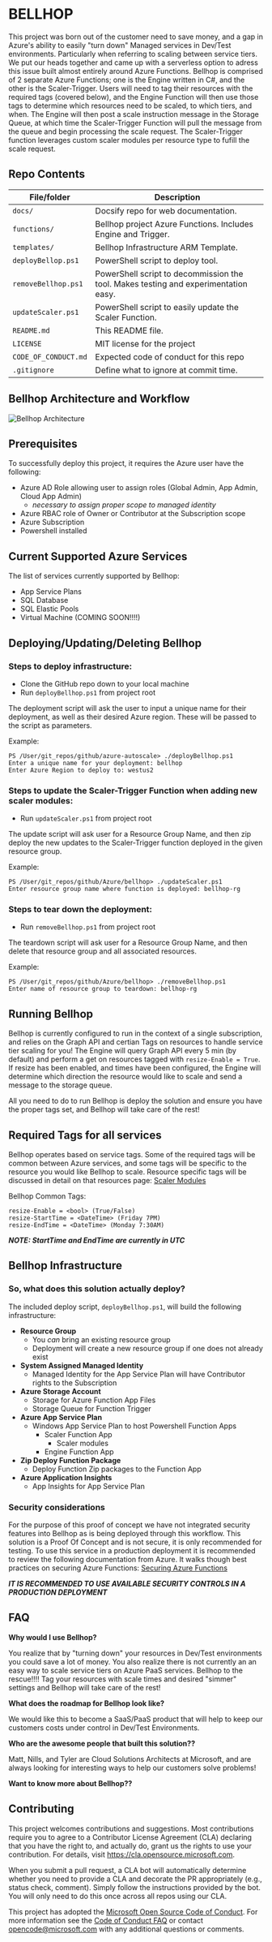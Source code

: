 # BELLHOP

<!-- 
Guidelines on README format: https://review.docs.microsoft.com/help/onboard/admin/samples/concepts/readme-template?branch=master

Guidance on onboarding samples to docs.microsoft.com/samples: https://review.docs.microsoft.com/help/onboard/admin/samples/process/onboarding?branch=master

Taxonomies for products and languages: https://review.docs.microsoft.com/new-hope/information-architecture/metadata/taxonomies?branch=master
-->

This project was born out of the customer need to save money, and a gap in Azure's ability to easily "turn down" Managed services in Dev/Test environments. Particularly when referring to scaling between service tiers. We put our heads together and came up with a serverless option to adress this issue built almost entirely around Azure Functions. Bellhop is comprised of 2 separate Azure Functions; one is the Engine written in C#, and the other is the Scaler-Trigger. Users will need to tag their resources with the required tags (covered below), and the Engine Function will then use those tags to determine which resources need to be scaled, to which tiers, and when. The Engine will then post a scale instruction message in the Storage Queue, at which time the Scaler-Trigger Function will pull the message from the queue and begin processing the scale request. The Scaler-Trigger function leverages custom scaler modules per resource type to fufill the scale request.


## Repo Contents

| File/folder       | Description                                |
|-------------------|--------------------------------------------|
| `docs/`           | Docsify repo for web documentation.        |
| `functions/`      | Bellhop project Azure Functions. Includes Engine and Trigger.|
| `templates/`      | Bellhop Infrastructure ARM Template.       |
| `deployBellop.ps1` | PowerShell script to deploy tool.         |
| `removeBellhop.ps1` | PowerShell script to decommission the tool. Makes testing and experimentation easy.|
| `updateScaler.ps1` | PowerShell script to easily update the Scaler Function. |
| `README.md`       | This README file.                          |
| `LICENSE`         | MIT license for the project                |
| `CODE_OF_CONDUCT.md` | Expected code of conduct for this repo  |
| `.gitignore`      | Define what to ignore at commit time.      |


## Bellhop Architecture and Workflow

![Bellhop Architecture](./images/bellhop.png)


## Prerequisites

To successfully deploy this project, it requires the Azure user have the following:

- Azure AD Role allowing user to assign roles (Global Admin, App Admin, Cloud App Admin)
    - *necessary to assign proper scope to managed identity*
- Azure RBAC role of Owner or Contributor at the Subscription scope
- Azure Subscription
- Powershell installed


## Current Supported Azure Services

The list of services currently supported by Bellhop:
- App Service Plans
- SQL Database
- SQL Elastic Pools
- Virtual Machine (COMING SOON!!!!)

## Deploying/Updating/Deleting Bellhop

### Steps to deploy infrastructure:

- Clone the GitHub repo down to your local machine
- Run `deployBellhop.ps1` from project root

The deployment script will ask the user to input a unique name for their deployment, as well as their desired Azure region. These will be passed to the script as parameters. 

Example:
```
PS /User/git_repos/github/azure-autoscale> ./deployBellhop.ps1
Enter a unique name for your deployment: bellhop
Enter Azure Region to deploy to: westus2
```

### Steps to update the Scaler-Trigger Function when adding new scaler modules:

- Run `updateScaler.ps1` from project root

The update script will ask user for a Resource Group Name, and then zip deploy the new updates to the Scaler-Trigger function deployed in the given resource group.

Example:
```
PS /User/git_repos/github/Azure/bellhop> ./updateScaler.ps1
Enter resource group name where function is deployed: bellhop-rg 
```

### Steps to tear down the deployment:
- Run `removeBellhop.ps1` from project root

The teardown script will ask user for a Resource Group Name, and then delete that resource group and all associated resources. 

Example:
```
PS /User/git_repos/github/Azure/bellhop> ./removeBellhop.ps1
Enter name of resource group to teardown: bellhop-rg
``` 

## Running Bellhop
Bellhop is currently configured to run in the context of a single subscription, and relies on the Graph API and certian Tags on resources to handle service tier scaling for you! The Engine will query Graph API every 5 min (by default) and perform a get on resources tagged with `resize-Enable = True`. If resize has been enabled, and times have been configured, the Engine will determine which direction the resource would like to scale and send a message to the storage queue. 

All you need to do to run Bellhop is deploy the solution and ensure you have the proper tags set, and Bellhop will take care of the rest! 


## Required Tags for all services
Bellhop operates based on service tags. Some of the required tags will be common between Azure services, and some tags will be specific to the resource you would like Bellhop to scale. Resource specific tags will be discussed in detail on that resources page: [Scaler Modules](./scalers/modules/README.md) 

Bellhop Common Tags:
```
resize-Enable = <bool> (True/False)
resize-StartTime = <DateTime> (Friday 7PM)
resize-EndTime = <DateTime> (Monday 7:30AM)
```

_**NOTE: StartTime and EndTime are currently in UTC**_

## Bellhop Infrastructure

### So, what does this solution actually deploy?

The included deploy script, `deployBellhop.ps1`, will build the following infrastructure:
- **Resource Group** 
    - You _can_ bring an existing resource group
    - Deployment will create a new resource group if one does not already exist
- **System Assigned Managed Identity**
    - Managed Identity for the App Service Plan will have Contributor rights to the Subscription
- **Azure Storage Account**
    - Storage for Azure Function App Files
    - Storage Queue for Function Trigger
- **Azure App Service Plan**
    - Windows App Service Plan to host Powershell Function Apps
        - Scaler Function App
            - Scaler modules
        - Engine Function App
- **Zip Deploy Function Package** 
    - Deploy Function Zip packages to the Function App
- **Azure Application Insights**
    - App Insights for App Service Plan


### Security considerations
For the purpose of this proof of concept we have not integrated security features into Bellhop as is being deployed through this workflow. This solution is a Proof Of Concept and is not secure, it is only recommended for testing. To use this service in a production deployment it is recommended to review the following documentation from Azure. It walks though best practices on securing Azure Functions: 
[Securing Azure Functions](https://docs.microsoft.com/en-us/azure/azure-functions/security-concepts)

**_IT IS RECOMMENDED TO USE AVAILABLE SECURITY CONTROLS IN A PRODUCTION DEPLOYMENT_**

## FAQ

**Why would I use Bellhop?**

You realize that by "turning down" your resources in Dev/Test environments you could save a lot of money. You also realize there is not currently an an easy way to scale service tiers on Azure PaaS services. Bellhop to the rescue!!!! Tag your resources with scale times and desired "simmer" settings and Bellhop will take care of the rest!

**What does the roadmap for Bellhop look like?**

We would like this to become a SaaS/PaaS product that will help to keep our customers costs under control in Dev/Test Environments. 

**Who are the awesome people that built this solution??**

Matt, Nills, and Tyler are Cloud Solutions Architects at Microsoft, and are always looking for interesting ways to help our customers solve problems!

**Want to know more about Bellhop??**

## Contributing

This project welcomes contributions and suggestions.  Most contributions require you to agree to a
Contributor License Agreement (CLA) declaring that you have the right to, and actually do, grant us
the rights to use your contribution. For details, visit https://cla.opensource.microsoft.com.

When you submit a pull request, a CLA bot will automatically determine whether you need to provide
a CLA and decorate the PR appropriately (e.g., status check, comment). Simply follow the instructions
provided by the bot. You will only need to do this once across all repos using our CLA.

This project has adopted the [Microsoft Open Source Code of Conduct](https://opensource.microsoft.com/codeofconduct/).
For more information see the [Code of Conduct FAQ](https://opensource.microsoft.com/codeofconduct/faq/) or
contact [opencode@microsoft.com](mailto:opencode@microsoft.com) with any additional questions or comments.